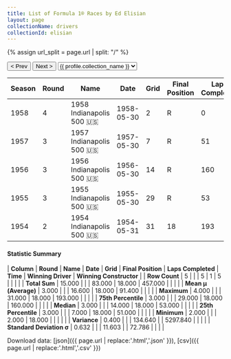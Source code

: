 ```yaml
---
title: List of Formula 1® Races by Ed Elisian
layout: page
collectionName: drivers
collectionId: elisian
---
```


{% assign url_split = page.url | split: "/" %}
<div id="collection-navigation">
<button onclick="selector.options[selector.selectedIndex-1].value && (window.location = selector.options[selector.selectedIndex-1].value);">&lt; Prev</button>
<button onclick="selector.options[selector.selectedIndex+1].value && (window.location = selector.options[selector.selectedIndex+1].value);">Next &gt;</button>
<select id="selector" onchange="this.options[this.selectedIndex].value && (window.location = this.options[this.selectedIndex].value);">
  {% for collectionId in site.data[page.collectionName].refs %}
    {% if collectionId == page.collectionId %}
      {% assign selected = "selected" %}
    {% else %}
      {% assign selected = "" %}
    {% endif %}
    {% assign profile = site.data[page.collectionName][collectionId].profile %}
    <option value="/f1/{{ page.collectionName }}/{{ collectionId }}/{{ url_split[4] }}" {{ selected }}>{{ profile.collection_name }}</option>
  {% endfor %}
</select>
</div>

| Season | Round | Name | Date | Grid | Final Position | Laps Completed | Time | Winning Driver | Winning Constructor |
|--|--|--|--|--|--|--|--|--|--|
| 1958 | 4 | 1958 Indianapolis 500 🇺🇸 | 1958-05-30 | 2 | R | 0 |   | Jimmy Bryan 🇺🇸 | Epperly 🇺🇸 |
| 1957 | 3 | 1957 Indianapolis 500 🇺🇸 | 1957-05-30 | 7 | R | 51 |   | Sam Hanks 🇺🇸 | Epperly 🇺🇸 |
| 1956 | 3 | 1956 Indianapolis 500 🇺🇸 | 1956-05-30 | 14 | R | 160 |   | Pat Flaherty 🇺🇸 | Watson 🇺🇸 |
| 1955 | 3 | 1955 Indianapolis 500 🇺🇸 | 1955-05-30 | 29 | R | 53 |   | Bob Sweikert 🇺🇸 | Kurtis Kraft 🇺🇸 |
| 1954 | 2 | 1954 Indianapolis 500 🇺🇸 | 1954-05-31 | 31 | 18 | 193 |   | Bill Vukovich 🇺🇸 | Kurtis Kraft 🇺🇸 |

#### Statistic Summary

| **Column** | **Round** | **Name** | **Date** | **Grid** | **Final Position** | **Laps Completed** | **Time** | **Winning Driver** | **Winning Constructor** |
| **Row Count** | 5 |  |  | 5 | 1 | 5 |  |  |  |
| **Total Sum** | 15.000 |  |  | 83.000 | 18.000 | 457.000 |  |  |  |
| **Mean μ (Average)** | 3.000 |  |  | 16.600 | 18.000 | 91.400 |  |  |  |
| **Maximum** | 4.000 |  |  | 31.000 | 18.000 | 193.000 |  |  |  |
| **75th Percentile** | 3.000 |  |  | 29.000 | 18.000 | 160.000 |  |  |  |
| **Median** | 3.000 |  |  | 14.000 | 18.000 | 53.000 |  |  |  |
| **25th Percentile** | 3.000 |  |  | 7.000 | 18.000 | 51.000 |  |  |  |
| **Minimum** | 2.000 |  |  | 2.000 | 18.000 |  |  |  |  |
| **Variance** | 0.400 |  |  | 134.640 |  | 5297.840 |  |  |  |
| **Standard Deviation σ** | 0.632 |  |  | 11.603 |  | 72.786 |  |  |  |

Download data: [json]({{ page.url | replace:'.html','.json' }}), [csv]({{ page.url | replace:'.html','.csv' }})
